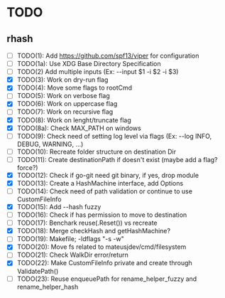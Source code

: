 # TODO

## rhash

- [ ] TODO(1): Add <https://github.com/spf13/viper> for configuration
- [ ] TODO(1a): Use XDG Base Directory Specification
- [ ] TODO(2) Add multiple inputs (Ex: --input $1 -i $2 -i $3)
- [X] TODO(3): Work on dry-run flag
- [X] TODO(4): Move some flags to rootCmd
- [ ] TODO(5): Work on verbose flag
- [X] TODO(6): Work on uppercase flag
- [ ] TODO(7): Work on recursive flag
- [X] TODO(8): Work on lenght/truncate flag
- [X] TODO(8a): Check MAX_PATH on windows
- [ ] TODO(9): Check need of setting log level via flags (Ex: --log INFO, DEBUG, WARNING, ...)
- [ ] TODO(10): Recreate folder structure on destination Dir
- [ ] TODO(11): Create destinationPath if doesn't exist (maybe add a flag? force?)
- [X] TODO(12): Check if go-git need git binary, if yes, drop module
- [X] TODO(13): Create a HashMachine interface, add Options
- [ ] TODO(14): Check need of path validation or continue to use CustomFileInfo
- [X] TODO(15): Add --hash fuzzy
- [ ] TODO(16): Check if has permission to move to destination
- [ ] TODO(17): Benchark reuse(.Reset()) vs recreate
- [X] TODO(18): Merge checkHash and getHashMachine?
- [ ] TODO(19): Makefile; -ldflags "-s -w"
- [X] TODO(20): Move fs related to mateusjdev/cmd/filesystem
- [ ] TODO(21): Check WalkDir error/return
- [X] TODO(22): Make CustomFileInfo private and create through ValidatePath()
- [ ] TODO(23): Reuse enqueuePath for rename_helper_fuzzy and rename_helper_hash
